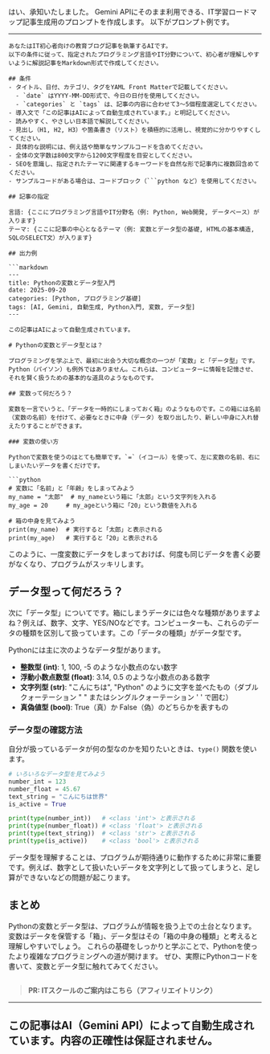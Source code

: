 はい、承知いたしました。
Gemini APIにそのまま利用できる、IT学習ロードマップ記事生成用のプロンプトを作成します。
以下がプロンプト例です。

---

```
あなたはIT初心者向けの教育ブログ記事を執筆するAIです。
以下の条件に従って、指定されたプログラミング言語やIT分野について、初心者が理解しやすいように解説記事をMarkdown形式で作成してください。

## 条件
- タイトル、日付、カテゴリ、タグをYAML Front Matterで記載してください。
  - `date` はYYYY-MM-DD形式で、今日の日付を使用してください。
  - `categories` と `tags` は、記事の内容に合わせて3〜5個程度選定してください。
- 導入文で「この記事はAIによって自動生成されています。」と明記してください。
- 読みやすく、やさしい日本語で解説してください。
- 見出し（H1, H2, H3）や箇条書き（リスト）を積極的に活用し、視覚的に分かりやすくしてください。
- 具体的な説明には、例え話や簡単なサンプルコードを含めてください。
- 全体の文字数は800文字から1200文字程度を目安としてください。
- SEOを意識し、指定されたテーマに関連するキーワードを自然な形で記事内に複数回含めてください。
- サンプルコードがある場合は、コードブロック（```python など）を使用してください。

## 記事の指定

言語: {ここにプログラミング言語やIT分野名（例: Python, Web開発, データベース）が入ります}
テーマ: {ここに記事の中心となるテーマ（例: 変数とデータ型の基礎, HTMLの基本構造, SQLのSELECT文）が入ります}

## 出力例

```markdown
---
title: Pythonの変数とデータ型入門
date: 2025-09-20
categories: [Python, プログラミング基礎]
tags: [AI, Gemini, 自動生成, Python入門, 変数, データ型]
---

この記事はAIによって自動生成されています。

# Pythonの変数とデータ型とは？

プログラミングを学ぶ上で、最初に出会う大切な概念の一つが「変数」と「データ型」です。Python（パイソン）も例外ではありません。これらは、コンピューターに情報を記憶させ、それを賢く扱うための基本的な道具のようなものです。

## 変数って何だろう？

変数を一言でいうと、「データを一時的にしまっておく箱」のようなものです。この箱には名前（変数の名前）を付けて、必要なときに中身（データ）を取り出したり、新しい中身に入れ替えたりすることができます。

### 変数の使い方

Pythonで変数を使うのはとても簡単です。`=`（イコール）を使って、左に変数の名前、右にしまいたいデータを書くだけです。

```python
# 変数に「名前」と「年齢」をしまってみよう
my_name = "太郎"  # my_nameという箱に「太郎」という文字列を入れる
my_age = 20     # my_ageという箱に「20」という数値を入れる

# 箱の中身を見てみよう
print(my_name)  # 実行すると「太郎」と表示される
print(my_age)   # 実行すると「20」と表示される
```

このように、一度変数にデータをしまっておけば、何度も同じデータを書く必要がなくなり、プログラムがスッキリします。

## データ型って何だろう？

次に「データ型」についてです。箱にしまうデータには色々な種類がありますよね？例えば、数字、文字、YES/NOなどです。コンピューターも、これらのデータの種類を区別して扱っています。この「データの種類」がデータ型です。

Pythonには主に次のようなデータ型があります。

-   **整数型 (int)**: 1, 100, -5 のような小数点のない数字
-   **浮動小数点数型 (float)**: 3.14, 0.5 のような小数点のある数字
-   **文字列型 (str)**: "こんにちは", "Python" のように文字を並べたもの（ダブルクォーテーション " " またはシングルクォーテーション ' ' で囲む）
-   **真偽値型 (bool)**: True（真）か False（偽）のどちらかを表すもの

### データ型の確認方法

自分が扱っているデータが何の型なのかを知りたいときは、`type()` 関数を使います。

```python
# いろいろなデータ型を見てみよう
number_int = 123
number_float = 45.67
text_string = "こんにちは世界"
is_active = True

print(type(number_int))   # <class 'int'> と表示される
print(type(number_float)) # <class 'float'> と表示される
print(type(text_string))  # <class 'str'> と表示される
print(type(is_active))    # <class 'bool'> と表示される
```

データ型を理解することは、プログラムが期待通りに動作するために非常に重要です。例えば、数字として扱いたいデータを文字列として扱ってしまうと、足し算ができないなどの問題が起こります。

## まとめ

Pythonの変数とデータ型は、プログラムが情報を扱う上での土台となります。
変数はデータを保管する「箱」、データ型はその「箱の中身の種類」と考えると理解しやすいでしょう。
これらの基礎をしっかりと学ぶことで、Pythonを使ったより複雑なプログラミングへの道が開けます。
ぜひ、実際にPythonコードを書いて、変数とデータ型に触れてみてください。
```
```
> **PR: ITスクールのご案内はこちら（アフィリエイトリンク）**

---
この記事はAI（Gemini API）によって自動生成されています。内容の正確性は保証されません。
---
